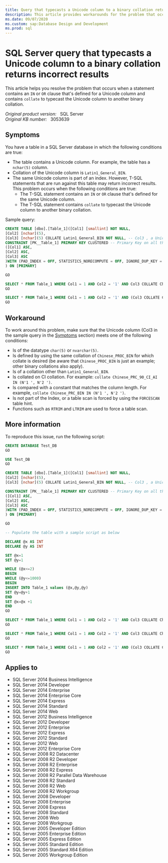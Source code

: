 ```yaml
---
title: Query that typecasts a Unicode column to a binary collation returns incorrect results
description: This article provides workarounds for the problem that occurs when a statement contains an IN or OR clause that's defined for a Unicode column and contains 'collate' to typecast the Unicode column to another binary collation.
ms.date: 09/07/2020
ms.custom: sap:Database Design and Development
ms.prod: sql
---
```


# SQL Server query that typecasts a Unicode column to a binary collation returns incorrect results

This article helps you resolve the problem that occurs when a statement contains an `IN` or `OR` clause that's defined for a Unicode column and contains `collate` to typecast the Unicode column to another binary collation.

_Original product version:_ &nbsp; SQL Server  
_Original KB number:_ &nbsp; 3053639

## Symptoms

You have a table in a SQL Server database in which the following conditions are true:

- The table contains a Unicode column. For example, the table has a `nchar(5)` column.
- Collation of the Unicode column is `Latin1_General_BIN`.
- The same Unicode column is part of an index. However, T-SQL statements that are run against this table may return incorrect results. This problem occurs when the following conditions are true:
  - The T-SQL statement contains an `IN` or `OR` clause that's defined for the same Unicode column.
  - The T-SQL statement contains `collate` to typecast the Unicode column to another binary collation.

Sample query:

```sql
CREATE TABLE [dbo].[Table_1]([Col1] [smallint] NOT NULL,
[Col2] [nchar](5),
[Col3] [nchar](5) COLLATE Latin1_General_BIN NOT NULL, -- Col3 , a Unicode Column with "Latin1_General_BIN" collation
CONSTRAINT [PK__Table_1] PRIMARY KEY CLUSTERED -- Primary Key on all the 3 columns
([Col1] ASC,
[Col2] ASC,
[Col3] ASC
)WITH (PAD_INDEX = OFF, STATISTICS_NORECOMPUTE = OFF, IGNORE_DUP_KEY = OFF, ALLOW_ROW_LOCKS = ON, ALLOW_PAGE_LOCKS = ON) ON [PRIMARY]
) ON [PRIMARY]

GO

SELECT * FROM Table_1 WHERE Col1 = 1 AND Col2 = '1' AND Col3 COLLATE Chinese_PRC_BIN IN (N'1' ,N'2')  -- This statement using "IN" and "collate" might give incorrect results.
GO

SELECT * FROM Table_1 WHERE Col1 = 1 AND Col2 = '1' AND (Col3 COLLATE Chinese_PRC_BIN = N'1' OR Col3 COLLATE Chinese_PRC_BIN = N'2') -- This statement using "OR" and "collate" might give incorrect results.
GO
```

## Workaround

To work around this problem, make sure that the Unicode column (Col3 in the sample query in the [Symptoms](#symptoms) section) meets one of the following conditions:

- Is of the datatype `char(5)` or `nvarchar(5)`.
- Is defined by using the same collation of `Chinese_PROC_BIN` for which collate is desired (be aware that `Chinese_PROC_BIN` is just an example; other binary collations also apply).
- Is of a collation other than `Latin1_General_BIN`.
- Is collated on CI collation. For example: `collate Chinese_PRC_90_CI_AI IN (N'1 ', N'2 ')`.
- Is compared with a constant that matches the column length. For example, `collate Chinese_PRC_BIN IN (N'1 ', N'2 ')`.
- Is not part of the Index, or a table scan is forced by using the `FORCESCAN` table hint.
- Functions such as `RTRIM` and `LTRIM` are used to force a table scan.

## More information

To reproduce this issue, run the following script:

```sql
CREATE DATABASE Test_DB
GO

USE Test_DB
GO

CREATE TABLE [dbo].[Table_1]([Col1] [smallint] NOT NULL,
[Col2] [nchar](5),
[Col3] [nchar](5) COLLATE Latin1_General_BIN NOT NULL, -- Col3 , a Unicode Column with "Latin1_General_BIN" collation

CONSTRAINT [PK__Table_1] PRIMARY KEY CLUSTERED -- Primary Key on all the 3 columns
([Col1] ASC,
[Col2] ASC,
[Col3] ASC
)WITH (PAD_INDEX = OFF, STATISTICS_NORECOMPUTE = OFF, IGNORE_DUP_KEY = OFF, ALLOW_ROW_LOCKS = ON, ALLOW_PAGE_LOCKS = ON) ON [PRIMARY]
) ON [PRIMARY]

GO

-- Populate the table with a sample script as below

DECLARE @x AS INT
DECLARE @y AS INT

SET @x=1
SET @y=1

WHILE (@x<=2)
BEGIN
WHILE (@y<=1000)
BEGIN
INSERT INTO Table_1 values (@x,@y,@y)
SET @y=@y+1
END
SET @x=@x +1
END
GO

SELECT * FROM Table_1 WHERE Col1 = 1 AND Col2 = '1' AND Col3 COLLATE Chinese_PRC_BIN = N'1' -- Expected output of one row.
GO

SELECT * FROM Table_1 WHERE Col1 = 1 AND Col2 = '1' AND Col3 COLLATE Chinese_PRC_BIN IN (N'1' ,N'2') -- No rows returned when output for Col3= N'1' is expected.
GO

SELECT * FROM Table_1 WHERE Col1 = 1 AND Col2 = '1' AND (Col3 COLLATE Chinese_PRC_BIN = N'1' OR Col3 COLLATE Chinese_PRC_BIN = N'2') -- No rows returned when output for Col3= N'1' is expected.
GO
```

## Applies to

- SQL Server 2014 Business Intelligence
- SQL Server 2014 Developer
- SQL Server 2014 Enterprise
- SQL Server 2014 Enterprise Core
- SQL Server 2014 Express
- SQL Server 2014 Standard
- SQL Server 2014 Web
- SQL Server 2012 Business Intelligence
- SQL Server 2012 Developer
- SQL Server 2012 Enterprise
- SQL Server 2012 Express
- SQL Server 2012 Standard
- SQL Server 2012 Web
- SQL Server 2012 Enterprise Core
- SQL Server 2008 R2 Datacenter
- SQL Server 2008 R2 Developer
- SQL Server 2008 R2 Enterprise
- SQL Server 2008 R2 Express
- SQL Server 2008 R2 Parallel Data Warehouse
- SQL Server 2008 R2 Standard
- SQL Server 2008 R2 Web
- SQL Server 2008 R2 Workgroup
- SQL Server 2008 Developer
- SQL Server 2008 Enterprise
- SQL Server 2008 Express
- SQL Server 2008 Standard
- SQL Server 2008 Web
- SQL Server 2008 Workgroup
- SQL Server 2005 Developer Edition
- SQL Server 2005 Enterprise Edition
- SQL Server 2005 Express Edition
- SQL Server 2005 Standard Edition
- SQL Server 2005 Standard X64 Edition
- SQL Server 2005 Workgroup Edition
